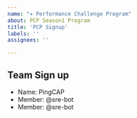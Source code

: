 ```yaml
---
name: "✈️ Performance Challenge Program"
about: PCP Season1 Program
title: 'PCP Signup'
labels: ''
assignees: ''

---
```


<!--
  For personal sign up, delete the following content.
  For team sign up, please give a team name and list your team members.
-->

## Team Sign up

- Name: PingCAP
- Member: @sre-bot
- Member: @sre-bot
